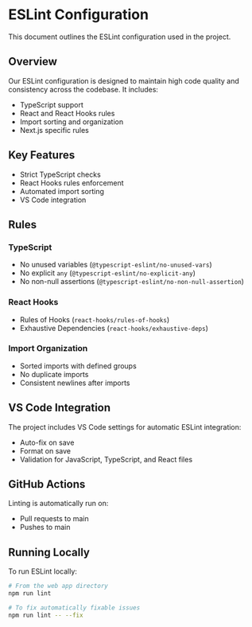 # ESLint Configuration

This document outlines the ESLint configuration used in the project.

## Overview

Our ESLint configuration is designed to maintain high code quality and consistency across the codebase. It includes:

- TypeScript support
- React and React Hooks rules
- Import sorting and organization
- Next.js specific rules

## Key Features

- Strict TypeScript checks
- React Hooks rules enforcement
- Automated import sorting
- VS Code integration

## Rules

### TypeScript
- No unused variables (`@typescript-eslint/no-unused-vars`)
- No explicit `any` (`@typescript-eslint/no-explicit-any`)
- No non-null assertions (`@typescript-eslint/no-non-null-assertion`)

### React Hooks
- Rules of Hooks (`react-hooks/rules-of-hooks`)
- Exhaustive Dependencies (`react-hooks/exhaustive-deps`)

### Import Organization
- Sorted imports with defined groups
- No duplicate imports
- Consistent newlines after imports

## VS Code Integration

The project includes VS Code settings for automatic ESLint integration:

- Auto-fix on save
- Format on save
- Validation for JavaScript, TypeScript, and React files

## GitHub Actions

Linting is automatically run on:
- Pull requests to main
- Pushes to main

## Running Locally

To run ESLint locally:

```bash
# From the web app directory
npm run lint

# To fix automatically fixable issues
npm run lint -- --fix
``` 